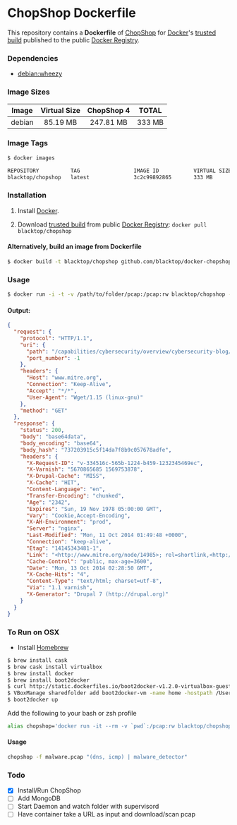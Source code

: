 ChopShop Dockerfile
==================

This repository contains a **Dockerfile** of [ChopShop](https://github.com/MITRECND/chopshop) for [Docker](https://www.docker.io/)'s [trusted build](https://index.docker.io/u/blacktop/chopshop/) published to the public [Docker Registry](https://index.docker.io/).

### Dependencies
* [debian:wheezy](://index.docker.io/_/debian/)

### Image Sizes
| Image | Virtual Size | ChopShop 4| TOTAL     |
|:------:|:-----------:|:---------:|:---------:|
| debian | 85.19 MB    | 247.81 MB | 333 MB    |

### Image Tags
```bash
$ docker images

REPOSITORY          TAG                 IMAGE ID           VIRTUAL SIZE
blacktop/chopshop   latest              3c2c99892865       333 MB
```

### Installation

1. Install [Docker](://www.docker.io/).

2. Download [trusted build](://index.docker.io/u/blacktop/chopshop/) from public [Docker Registry](://index.docker.io/): `docker pull blacktop/chopshop`

#### Alternatively, build an image from Dockerfile
```bash
$ docker build -t blacktop/chopshop github.com/blacktop/docker-chopshop
```
### Usage
```bash
$ docker run -i -t -v /path/to/folder/pcap:/pcap:rw blacktop/chopshop -f my.pcap "http | http_extractor"
```
#### Output:
```json
{
  "request": {
    "protocol": "HTTP/1.1",
    "uri": {
      "path": "/capabilities/cybersecurity/overview/cybersecurity-blog/an-introduction-to-chopshop-network-protocol",
      "port_number": -1
    },
    "headers": {
      "Host": "www.mitre.org",
      "Connection": "Keep-Alive",
      "Accept": "*/*",
      "User-Agent": "Wget/1.15 (linux-gnu)"
    },
    "method": "GET"
  },
  "response": {
    "status": 200,
    "body": "base64data",
    "body_encoding": "base64",
    "body_hash": "737203915c5f14da7f8b9c057678adfe",
    "headers": {
      "X-Request-ID": "v-334516c-565b-1224-b459-1232345469ec",
      "X-Varnish": "5670865685 1569753878",
      "X-Drupal-Cache": "MISS",
      "X-Cache": "HIT",
      "Content-Language": "en",
      "Transfer-Encoding": "chunked",
      "Age": "2342",
      "Expires": "Sun, 19 Nov 1978 05:00:00 GMT",
      "Vary": "Cookie,Accept-Encoding",
      "X-AH-Environment": "prod",
      "Server": "nginx",
      "Last-Modified": "Mon, 11 Oct 2014 01:49:48 +0000",
      "Connection": "keep-alive",
      "Etag": "14145343481-1",
      "Link": "<http://www.mitre.org/node/14985>; rel=shortlink,<http://www.mitre.org/capabilities/cybersecurity/overview/cybersecurity-blog/an-introduction-to-chopshop-network-protocol>; rel=canonical",
      "Cache-Control": "public, max-age=3600",
      "Date": "Mon, 13 Oct 2014 02:28:50 GMT",
      "X-Cache-Hits": "4",
      "Content-Type": "text/html; charset=utf-8",
      "Via": "1.1 varnish",
      "X-Generator": "Drupal 7 (http://drupal.org)"
    }
  }
}
```

### To Run on OSX
 - Install [Homebrew](http://brew.sh)

```bash
$ brew install cask
$ brew cask install virtualbox
$ brew install docker
$ brew install boot2docker
$ curl http://static.dockerfiles.io/boot2docker-v1.2.0-virtualbox-guest-additions-v4.3.14.iso > ~/.boot2docker/boot2docker.iso
$ VBoxManage sharedfolder add boot2docker-vm -name home -hostpath /Users
$ boot2docker up
```
Add the following to your bash or zsh profile

```bash
alias chopshop='docker run -it --rm -v `pwd`:/pcap:rw blacktop/chopshop $@'
```
#### Usage

```bash
chopshop -f malware.pcap "(dns, icmp) | malware_detector"
```

### Todo
- [x] Install/Run ChopShop
- [ ] Add MongoDB
- [ ] Start Daemon and watch folder with supervisord
- [ ] Have container take a URL as input and download/scan pcap
